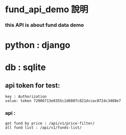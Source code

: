 # fund_api_demo 說明
### this API is about fund data demo 

# python : django
# db : sqlite

## api token for test:
```
key : Authorization
value: token 72006713e0355c1d6807c821dccac0724c3488e7
```

### api :
```
get fund by price : /api/v1/price-filter/
all fund list : /api/v1/funds-list/
```
